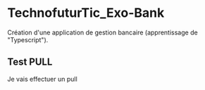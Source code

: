 # TechnofuturTic_Exo-Bank
Création d'une application de gestion bancaire (apprentissage de "Typescript").

## Test PULL

 Je vais effectuer un pull
